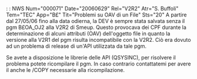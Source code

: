  :  : NWS Num="000071" Date="20060629" Rel="V2R2" Atr="S. Buffoli" Tem="TEC" App="B£" Tit="Problemi su OAV di un File" Sts="20"
A partire dal 27/05/06 fino alla data odierna, la DEV è sempre stata salvata senza il pgm B£OA_OJ2 alla V2R2 di Smeup. Questo provocava dei CPF durante la determinazione di alcuni attributi (OAV) dell'oggetto file in quanto la versione alla V2R1 del pgm risulta incompatibile con la V2R2. Ciò era dovuto ad un problema di release di un'API utilizzata da tale pgm.

Se avete a disposizione le librerie delle API (QSYSINC), per risolvere il problema potete ricompilare il pgm. In caso contrario contattatemi per avere il anche le /COPY necessarie alla ricompilazione.
